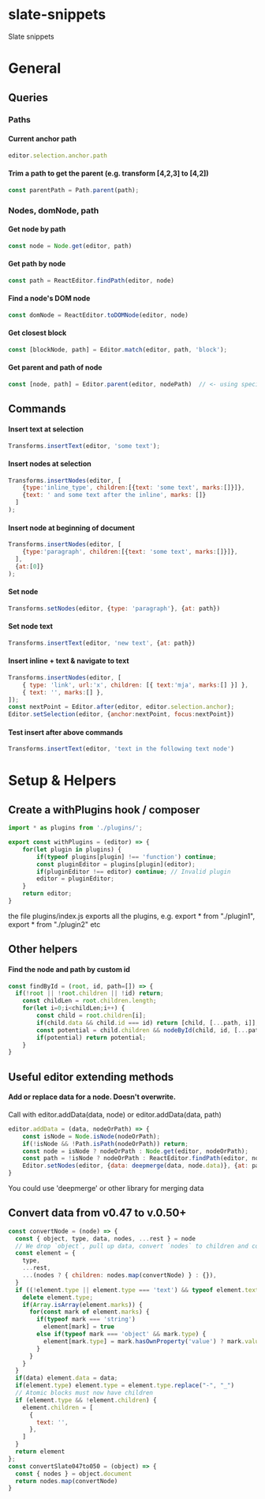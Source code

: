 # slate-snippets
Slate snippets

# General

## Queries

### Paths
#### Current anchor path
```js
editor.selection.anchor.path
```


#### Trim a path to get the parent (e.g. transform [4,2,3] to [4,2])
```js
const parentPath = Path.parent(path);
```

### Nodes, domNode, path
#### Get node by path
```js
const node = Node.get(editor, path)
```

#### Get path by node
```js
const path = ReactEditor.findPath(editor, node)
```

#### Find a node's DOM node
```js
const domNode = ReactEditor.toDOMNode(editor, node)
```

#### Get closest block
```js
const [blockNode, path] = Editor.match(editor, path, 'block');
```

#### Get parent and path of node
```js
const [node, path] = Editor.parent(editor, nodePath)  // <- using specific node path, see above how to get paths
```
## Commands

#### Insert text at selection
```js
Transforms.insertText(editor, 'some text');
```

#### Insert nodes at selection
```js
Transforms.insertNodes(editor, [
    {type:'inline_type', children:[{text: 'some text', marks:[]}]},
    {text: ' and some text after the inline', marks: []}
  ]
);
```

#### Insert node at beginning of document
```js
Transforms.insertNodes(editor, [
    {type:'paragraph', children:[{text: 'some text', marks:[]}]},
  ],
  {at:[0]}
);
```

#### Set node
```js
Transforms.setNodes(editor, {type: 'paragraph'}, {at: path})
```

#### Set node text
```js
Transforms.insertText(editor, 'new text', {at: path})
```

#### Insert inline + text & navigate to text
```js
Transforms.insertNodes(editor, [
    { type: 'link', url:'x', children: [{ text:'mja', marks:[] }] },
    { text: '', marks:[] },
]);
const nextPoint = Editor.after(editor, editor.selection.anchor);
Editor.setSelection(editor, {anchor:nextPoint, focus:nextPoint})
```
#### Test insert after above commands
```js
Transforms.insertText(editor, 'text in the following text node')
```


# Setup & Helpers

## Create a withPlugins hook / composer
```js
import * as plugins from './plugins/';

export const withPlugins = (editor) => {
    for(let plugin in plugins) {
        if(typeof plugins[plugin] !== 'function') continue;
        const pluginEditor = plugins[plugin](editor);
        if(pluginEditor !== editor) continue; // Invalid plugin
        editor = pluginEditor;
    }
    return editor;
}
```
the file plugins/index.js exports all the plugins, e.g. export * from "./plugin1", export * from "./plugin2" etc


## Other helpers

#### Find the node and path by custom id
```js
const findById = (root, id, path=[]) => {
  if(!root || !root.children || !id) return;
	const childLen = root.children.length;
	for(let i=0;i<childLen;i++) {
		const child = root.children[i];
        if(child.data && child.id === id) return [child, [...path, i]];
        const potential = child.children && nodeById(child, id, [...path, i]);
        if(potential) return potential;
	}
}
```

## Useful editor extending methods

#### Add or replace data for a node. Doesn't overwrite.
Call with editor.addData(data, node) or editor.addData(data, path)
```js
editor.addData = (data, nodeOrPath) => {
    const isNode = Node.isNode(nodeOrPath);
    if(!isNode && !Path.isPath(nodeOrPath)) return;
    const node = isNode ? nodeOrPath : Node.get(editor, nodeOrPath);
    const path = !isNode ? nodeOrPath : ReactEditor.findPath(editor, node);
    Editor.setNodes(editor, {data: deepmerge(data, node.data)}, {at: path})
}
```

You could use 'deepmerge' or other library for merging data



## Convert data from v0.47 to v.0.50+
```js
const convertNode = (node) => {
  const { object, type, data, nodes, ...rest } = node
  // We drop `object`, pull up data, convert `nodes` to children and copy the rest across
  const element = {
    type,
    ...rest,
    ...(nodes ? { children: nodes.map(convertNode) } : {}),
  }
  if ((!element.type || element.type === 'text') && typeof element.text !== 'undefined') {
    delete element.type;
    if(Array.isArray(element.marks)) {
      for(const mark of element.marks) {
        if(typeof mark === 'string')
          element[mark] = true
        else if(typeof mark === 'object' && mark.type) {
          element[mark.type] = mark.hasOwnProperty('value') ? mark.value : true
        }
      }
    }
  }
  if(data) element.data = data;
  if(element.type) element.type = element.type.replace("-", "_")
  // Atomic blocks must now have children
  if (element.type && !element.children) {
    element.children = [
      {
        text: '',
      },
    ]
  }
  return element
};
const convertSlate047to050 = (object) => {
  const { nodes } = object.document
  return nodes.map(convertNode)
}
```

